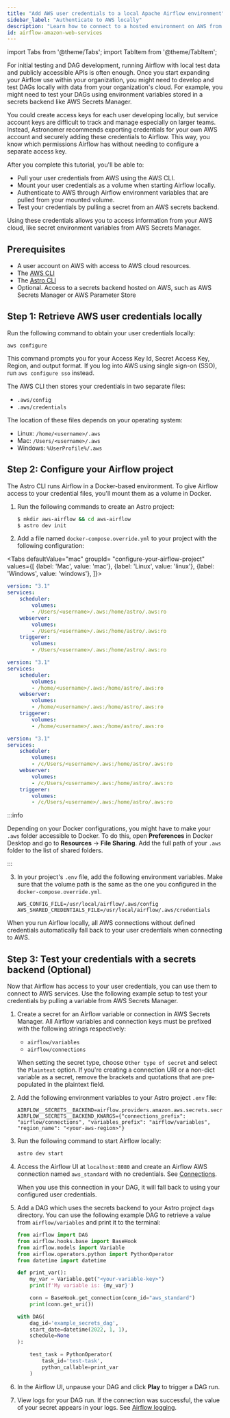```yaml
---
title: "Add AWS user credentials to a local Apache Airflow environment"
sidebar_label: "Authenticate to AWS locally"
description: "Learn how to connect to a hosted environment on AWS from Apache Airflow. Use AWS credentials to access secrets backends and more from a locally running Airflow environment."
id: airflow-amazon-web-services
---
```


import Tabs from '@theme/Tabs';
import TabItem from '@theme/TabItem';

For initial testing and DAG development, running Airflow with local test data and publicly accessible APIs is often enough. Once you start expanding your Airflow use within your organization, you might need to develop and test DAGs locally with data from your organization's cloud. For example, you might need to test your DAGs using environment variables stored in a secrets backend like AWS Secrets Manager.

You could create access keys for each user developing locally, but service account keys are difficult to track and manage especially on larger teams. Instead, Astronomer recommends exporting credentials for your own AWS account and securely adding these credentials to Airflow. This way, you know which permissions Airflow has without needing to configure a separate access key. 

After you complete this tutorial, you'll be able to: 

- Pull your user credentials from AWS using the AWS CLI.
- Mount your user credentials as a volume when starting Airflow locally.
- Authenticate to AWS through Airflow environment variables that are pulled from your mounted volume.
- Test your credentials by pulling a secret from an AWS secrets backend.

Using these credentials allows you to access information from your AWS cloud, like secret environment variables from AWS Secrets Manager.

## Prerequisites

- A user account on AWS with access to AWS cloud resources.
- The [AWS CLI](https://docs.aws.amazon.com/cli/latest/userguide/getting-started-install.html)
- The [Astro CLI](https://docs.astronomer.io/astro/cli/overview)
- Optional. Access to a secrets backend hosted on AWS, such as AWS Secrets Manager or AWS Parameter Store

## Step 1:  Retrieve AWS user credentials locally


Run the following command to obtain your user credentials locally:
    
```
aws configure
```    

This command prompts you for your Access Key Id, Secret Access Key, Region, and output format. If you log into AWS using single sign-on (SSO), run `aws configure sso` instead.

The AWS CLI then stores your credentials in two separate files:
    
- `.aws/config`
- `.aws/credentials`

The location of these files depends on your operating system:

- Linux: `/home/<username>/.aws`
- Mac: `/Users/<username>/.aws`
- Windows: `%UserProfile%/.aws`

## Step 2: Configure your Airflow project


The Astro CLI runs Airflow in a Docker-based environment. To give Airflow access to your credential files, you'll mount them as a volume in Docker.

1. Run the following commands to create an Astro project:

    ```sh
    $ mkdir aws-airflow && cd aws-airflow
    $ astro dev init
    ```

2. Add a file named `docker-compose.override.yml` to your project with the following configuration: 


<Tabs
    defaultValue="mac"
    groupId= "configure-your-airflow-project"
    values={[
        {label: 'Mac', value: 'mac'},
        {label: 'Linux', value: 'linux'},
        {label: 'Windows', value: 'windows'},
    ]}>
<TabItem value="mac">

```yaml
version: "3.1"
services:
    scheduler:
        volumes:
        - /Users/<username>/.aws:/home/astro/.aws:ro
    webserver:
        volumes:
        - /Users/<username>/.aws:/home/astro/.aws:ro
    triggerer:
        volumes:
        - /Users/<username>/.aws:/home/astro/.aws:ro
```

</TabItem>
<TabItem value="linux">

```yaml
version: "3.1"
services:
    scheduler:
        volumes:
        - /home/<username>/.aws:/home/astro/.aws:ro
    webserver:
        volumes:
        - /home/<username>/.aws:/home/astro/.aws:ro
    triggerer:
        volumes:
        - /home/<username>/.aws:/home/astro/.aws:ro
```

</TabItem>
<TabItem value="windows">

```yaml
version: "3.1"
services:
    scheduler:
        volumes:
        - /c/Users/<username>/.aws:/home/astro/.aws:ro
    webserver:
        volumes:
        - /c/Users/<username>/.aws:/home/astro/.aws:ro
    triggerer:
        volumes:
        - /c/Users/<username>/.aws:/home/astro/.aws:ro
```

</TabItem>
</Tabs>

:::info

Depending on your Docker configurations, you might have to make your `.aws` folder accessible to Docker. To do this, open **Preferences** in Docker Desktop and go to **Resources** -> **File Sharing**. Add the full path of your `.aws` folder to the list of shared folders.

:::

3. In your project's `.env` file, add the following environment variables. Make sure that the volume path is the same as the one you configured in the `docker-compose.override.yml`.


    ```text
    AWS_CONFIG_FILE=/usr/local/airflow/.aws/config
    AWS_SHARED_CREDENTIALS_FILE=/usr/local/airflow/.aws/credentials
    ```

When you run Airflow locally, all AWS connections without defined credentials automatically fall back to your user credentials when connecting to AWS.

## Step 3: Test your credentials with a secrets backend (Optional)


Now that Airflow has access to your user credentials, you can use them to connect to AWS services. Use the following example setup to test your credentials by pulling a variable from AWS Secrets Manager. 

1. Create a secret for an Airflow variable or connection in AWS Secrets Manager. All Airflow variables and connection keys must be prefixed with the following strings respectively:

    - `airflow/variables`
    - `airflow/connections`

    When setting the secret type, choose `Other type of secret` and select the `Plaintext` option. If you're creating a connection URI or a non-dict variable as a secret, remove the brackets and quotations that are pre-populated in the plaintext field.

2. Add the following environment variables to your Astro project `.env` file:

    ```text
    AIRFLOW__SECRETS__BACKEND=airflow.providers.amazon.aws.secrets.secrets_manager.SecretsManagerBackend
    AIRFLOW__SECRETS__BACKEND_KWARGS={"connections_prefix": "airflow/connections", "variables_prefix": "airflow/variables", "region_name": "<your-aws-region>"}
    ```

4. Run the following command to start Airflow locally:

    ```sh
    astro dev start
    ```

5. Access the Airflow UI at `localhost:8080` and create an Airflow AWS connection named `aws_standard` with no credentials. See [Connections](connections.md).

   When you use this connection in your DAG, it will fall back to using your configured user credentials. 

6. Add a DAG  which uses the secrets backend to your Astro project `dags` directory. You can use the following example DAG to retrieve a value from `airflow/variables` and print it to the terminal:

    ```python
    from airflow import DAG
    from airflow.hooks.base import BaseHook
    from airflow.models import Variable
    from airflow.operators.python import PythonOperator
    from datetime import datetime
    
    def print_var():
        my_var = Variable.get("<your-variable-key>")
        print(f'My variable is: {my_var}')
    
        conn = BaseHook.get_connection(conn_id="aws_standard")
        print(conn.get_uri())
    
    with DAG(
        dag_id='example_secrets_dag',
        start_date=datetime(2022, 1, 1),
        schedule=None
    ):
    
        test_task = PythonOperator(
            task_id='test-task',
            python_callable=print_var
        )

    ```

7. In the Airflow UI, unpause your DAG and click **Play** to trigger a DAG run. 
8. View logs for your DAG run. If the connection was successful, the value of your secret appears in your logs. See [Airflow logging](https://docs.astronomer.io/learn/logging).
